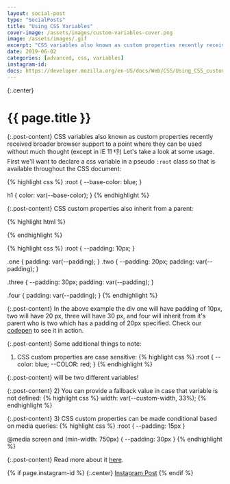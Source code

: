 ```yaml
---
layout: social-post
type: "SocialPosts"
title: "Using CSS Variables"
cover-image: /assets/images/custom-variables-cover.png
image: /assets/images/.gif
excerpt: "CSS variables also known as custom properties recently received broader browser support to a point where they can be used without much thought (except in IE 11 👎)"
date: 2019-06-02
categories: [advanced, css, variables]
instagram-id: 
docs: https://developer.mozilla.org/en-US/docs/Web/CSS/Using_CSS_custom_properties
---
```

{:.center}
# {{ page.title }}

{:.post-content}
CSS variables also known as custom properties recently received broader browser support to a point where they can be used without much thought (except in IE 11 👎)
Let's take a look at some usage. First we'll want to declare a css variable
in a pseudo `:root` class so that is available throughout the CSS document:

{% highlight css %}
:root {
    --base-color: blue;
}

h1 {
    color: var(--base-color);
}
{% endhighlight %}

{:.post-content}
CSS custom properties also inherit from a parent:

{% highlight html %}
<div class="one">
  <div class="two">
    <div class="three"></div>
    <div class="four"></div>
  </div>
</div>
{% endhighlight %}

{% highlight css %}
:root {
    --padding: 10px;
}

.one {
    padding: var(--padding);
}
.two {
    --padding: 20px;
    padding: var(--padding);
}

.three {
    --padding: 30px;
    padding: var(--padding);
}

.four {
    padding: var(--padding);
}
{% endhighlight %}

{:.post-content}
In the above example the div one will have padding of 10px, two will have 20 px, three
will have 30 px, and four will inherit from it's parent who is two which has a padding
of 20px specified. Check our <a href="https://codepen.io/the_dev_diaries/pen/dEaozK" target="_blank">codepen</a>
to see it in action.

{:.post-content}
Some additional things to note: <br>
1) CSS custom properties are case sensitive:
{% highlight css %}
:root {
 --color: blue;
 --COLOR: red;
}
{% endhighlight %}

{:.post-content}
will be two different variables!

{:.post-content}
2) You can provide a fallback value in case that variable is not defined:
{% highlight css %}
width: var(--custom-width, 33%);
{% endhighlight %}

{:.post-content}
3) CSS custom properties can be made conditional based on media queries:
{% highlight css %}
:root {
	--padding: 15px 
}

@media screen and (min-width: 750px) {
	--padding: 30px
}
{% endhighlight %}

{:.post-content}
Read more about it <a href="{{page.docs}}" target="_blank">here</a>.

{% if page.instagram-id %}
{:.center}
<a class="insta-link" href="https://www.instagram.com/p/{{page.instagram-id}}" target="_blank">Instagram Post</a>
{% endif %}
